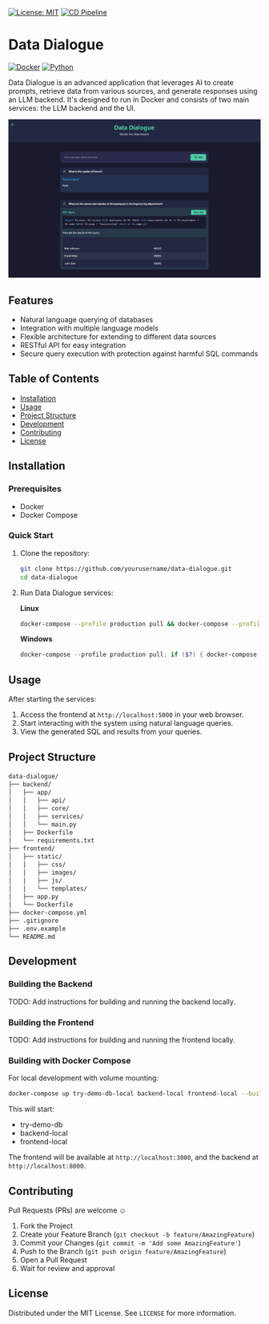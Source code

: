 [![License: MIT](https://img.shields.io/badge/License-MIT-yellow.svg)](https://opensource.org/licenses/MIT)
[![CD Pipeline](https://github.com/ggeop/DataDialogueLLM/actions/workflows/cd-pipeline.yml/badge.svg?branch=main)](https://github.com/ggeop/DataDialogueLLM/actions/workflows/cd-pipeline.yml)

# Data Dialogue
[![Docker](https://img.shields.io/badge/docker-%230db7ed.svg?style=for-the-badge&logo=docker&logoColor=white)](https://www.docker.com/)
[![Python](https://img.shields.io/badge/python-3670A0?style=for-the-badge&logo=python&logoColor=ffdd54)](https://www.python.org/)

Data Dialogue is an advanced application that leverages AI to create prompts, retrieve data from various sources, and generate responses using an LLM backend. It's designed to run in Docker and consists of two main services: the LLM backend and the UI.

![UI Screenshot](imgs/data_dialogue_agent_responses.png)

## Features

- Natural language querying of databases
- Integration with multiple language models
- Flexible architecture for extending to different data sources
- RESTful API for easy integration
- Secure query execution with protection against harmful SQL commands

## Table of Contents

- [Installation](#installation)
- [Usage](#usage)
- [Project Structure](#project-structure)
- [Development](#development)
- [Contributing](#contributing)
- [License](#license)

## Installation

### Prerequisites

- Docker
- Docker Compose

### Quick Start

1. Clone the repository:
   ```sh
   git clone https://github.com/yourusername/data-dialogue.git
   cd data-dialogue
   ```

2. Run Data Dialogue services:

   **Linux**
   ```sh
   docker-compose --profile production pull && docker-compose --profile production up
   ```

   **Windows**
   ```powershell
   docker-compose --profile production pull; if ($?) { docker-compose --profile production up}
   ```

## Usage

After starting the services:

1. Access the frontend at `http://localhost:5000` in your web browser.
2. Start interacting with the system using natural language queries.
3. View the generated SQL and results from your queries.

## Project Structure

```
data-dialogue/
├── backend/
│   ├── app/
│   │   ├── api/
│   │   ├── core/
│   │   ├── services/
│   │   └── main.py
│   ├── Dockerfile
│   └── requirements.txt
├── frontend/
│   ├── static/
│   │   ├── css/
│   │   ├── images/
│   │   ├── js/
│   │   └── templates/
│   ├── app.py
│   └── Dockerfile
├── docker-compose.yml
├── .gitignore
├── .env.example
└── README.md
```

## Development

### Building the Backend

TODO: Add instructions for building and running the backend locally.

### Building the Frontend

TODO: Add instructions for building and running the frontend locally.

### Building with Docker Compose

For local development with volume mounting:

```sh
docker-compose up try-demo-db-local backend-local frontend-local --build
```

This will start:
- try-demo-db
- backend-local
- frontend-local

The frontend will be available at `http://localhost:3000`, and the backend at `http://localhost:8000`.

## Contributing

Pull Requests (PRs) are welcome ☺️

1. Fork the Project
2. Create your Feature Branch (`git checkout -b feature/AmazingFeature`)
3. Commit your Changes (`git commit -m 'Add some AmazingFeature'`)
4. Push to the Branch (`git push origin feature/AmazingFeature`)
5. Open a Pull Request
6. Wait for review and approval

## License

Distributed under the MIT License. See `LICENSE` for more information.
